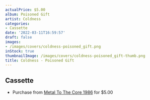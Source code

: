 ```yaml
---
actualPrice: $5.00
album: Poisoned Gift
artist: Coldness
categories:
- Cassette
date: '2022-03-11T16:59:57'
draft: false
images:
- /images/covers/coldness-poisoned_gift.png
inStock: true
thumbnailImage: /images/covers/coldness-poisoned_gift-thumb.png
title: Coldness - Poisoned Gift
---
```


## Cassette
* Purchase from [Metal To The Core 1986](https://metaltothecore1986.com/shop/coldness-poisoned-gift-cassette/) for $5.00
